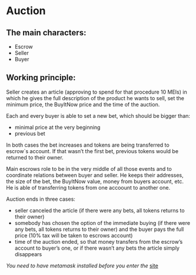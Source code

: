 # Auction

## The main characters:
- Escrow
- Seller
- Buyer

## Working principle:

Seller creates an article (approving to spend for that procedure 10 MEIs) in which he gives the full description of the product he wants to sell, set the minimum price, the BuyItNow price and the time of the auction.

Each and every buyer is able to set a new bet, which should be bigger than:

- minimal price at the very beginning 
- previous bet

In both cases the bet increases and tokens are being transferred to escrow`s account. If that wasn’t the first bet, previous tokens would be returned to their owner.

Main escrows role to be in the very middle of all those events and to coordinate relations between buyer and seller. He keeps their addresses, the size of the bet, the BuyItNow value, money from buyers account, etc. He is able of transferring tokens from one accoount to another one.

Auction ends in three cases:

- seller canceled the article (if there were any bets, all tokens returns to their owner)
- somebody has chosen the option of the immediate buying (if there were any bets, all tokens returns to their owner) and the buyer pays the full price (10% tax will be taken to escrows account)
- time of the auction ended, so that money transfers from the escrow’s account to buyer’s one, or if there wasn’t any bets the article simply disappears

_You need to have metamask installed before you enter the_
[site](https://serhiypro.github.io/Auction-project/)  
